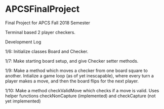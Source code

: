 # APCSFinalProject
Final Project for APCS Fall 2018 Semester

Terminal based 2 player checkers.



Development Log

1/6: Initialize classes Board and Checker.

1/7: Make starting board setup, and give Checker setter methods.

1/9: Make a method which moves a checker from one board square to another. Intialize a game loop (as of yet inescapable), where every turn a player makes a move, and then the board flips for the next player.

1/10: Make a method checkValidMove which checks if a move is valid. Uses helper functions checkNonCapture (implemented) and checkCapture (not yet implemented)
